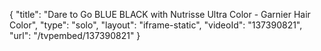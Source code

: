 {
    "title": "Dare to Go BLUE BLACK with Nutrisse Ultra Color - Garnier Hair Color",
    "type": "solo",
    "layout": "iframe-static",
    "videoId": "137390821",
    "url": "\/tvpembed\/137390821"
}